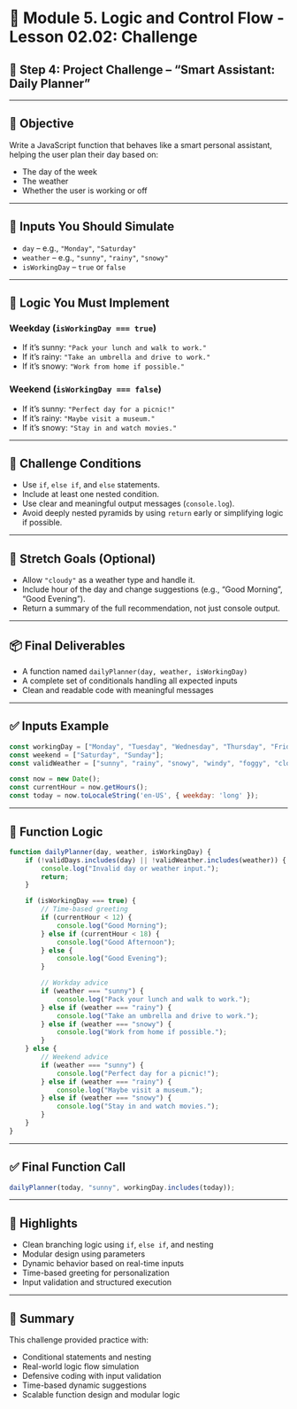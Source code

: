 # 📗 Module 5. Logic and Control Flow - Lesson 02.02: Challenge
## 📝 Step 4: Project Challenge – “Smart Assistant: Daily Planner”

---

## 🎯 Objective

Write a JavaScript function that behaves like a smart personal assistant, helping the user plan their day based on:
- The day of the week
- The weather
- Whether the user is working or off

---

## 🔧 Inputs You Should Simulate

- `day` – e.g., `"Monday"`, `"Saturday"`
- `weather` – e.g., `"sunny"`, `"rainy"`, `"snowy"`
- `isWorkingDay` – `true` or `false`

---

## 🧠 Logic You Must Implement

### Weekday (`isWorkingDay === true`)
- If it’s sunny: `"Pack your lunch and walk to work."`
- If it’s rainy: `"Take an umbrella and drive to work."`
- If it’s snowy: `"Work from home if possible."`

### Weekend (`isWorkingDay === false`)
- If it’s sunny: `"Perfect day for a picnic!"`
- If it’s rainy: `"Maybe visit a museum."`
- If it’s snowy: `"Stay in and watch movies."`

---

## 📌 Challenge Conditions

- Use `if`, `else if`, and `else` statements.
- Include at least one nested condition.
- Use clear and meaningful output messages (`console.log`).
- Avoid deeply nested pyramids by using `return` early or simplifying logic if possible.

---

## 🧾 Stretch Goals (Optional)

- Allow `"cloudy"` as a weather type and handle it.
- Include hour of the day and change suggestions (e.g., “Good Morning”, “Good Evening”).
- Return a summary of the full recommendation, not just console output.

---

## 📦 Final Deliverables

- A function named `dailyPlanner(day, weather, isWorkingDay)`
- A complete set of conditionals handling all expected inputs
- Clean and readable code with meaningful messages

---

## ✅ Inputs Example

```javascript
const workingDay = ["Monday", "Tuesday", "Wednesday", "Thursday", "Friday"];
const weekend = ["Saturday", "Sunday"];
const validWeather = ["sunny", "rainy", "snowy", "windy", "foggy", "cloudy", "hail", "sleety", "thunder", "lightning"];

const now = new Date();
const currentHour = now.getHours();
const today = now.toLocaleString('en-US', { weekday: 'long' });
```

---

## 🧠 Function Logic

```javascript
function dailyPlanner(day, weather, isWorkingDay) {
    if (!validDays.includes(day) || !validWeather.includes(weather)) {
        console.log("Invalid day or weather input.");
        return;
    }

    if (isWorkingDay === true) {
        // Time-based greeting
        if (currentHour < 12) {
            console.log("Good Morning");
        } else if (currentHour < 18) {
            console.log("Good Afternoon");
        } else {
            console.log("Good Evening");
        }

        // Workday advice
        if (weather === "sunny") {
            console.log("Pack your lunch and walk to work.");
        } else if (weather === "rainy") {
            console.log("Take an umbrella and drive to work.");
        } else if (weather === "snowy") {
            console.log("Work from home if possible.");
        }
    } else {
        // Weekend advice
        if (weather === "sunny") {
            console.log("Perfect day for a picnic!");
        } else if (weather === "rainy") {
            console.log("Maybe visit a museum.");
        } else if (weather === "snowy") {
            console.log("Stay in and watch movies.");
        }
    }
}
```

---

## ✅ Final Function Call

```javascript
dailyPlanner(today, "sunny", workingDay.includes(today));
```

---

## 📌 Highlights

- Clean branching logic using `if`, `else if`, and nesting
- Modular design using parameters
- Dynamic behavior based on real-time inputs
- Time-based greeting for personalization
- Input validation and structured execution

---

## 🧾 Summary

This challenge provided practice with:
- Conditional statements and nesting
- Real-world logic flow simulation
- Defensive coding with input validation
- Time-based dynamic suggestions
- Scalable function design and modular logic

